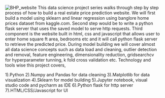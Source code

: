 ![BHP_website](https://github.com/Abhishek19081/Predicting-Home-Prices-in-Banglore/assets/118285642/56738469-3721-4376-b8c0-6ae111dac56a)
This data science project series walks through step by step process of how to build a real estate price prediction website. We will first build a model using sklearn and linear regression using banglore home prices dataset from kaggle.com. Second step would be to write a python flask server that uses the saved model to serve http requests. Third component is the website built in html, css and javascript that allows user to enter home square ft area, bedrooms etc and it will call python flask server to retrieve the predicted price. During model building we will cover almost all data science concepts such as data load and cleaning, outlier detection and removal, feature engineering, dimensionality reduction, gridsearchcv for hyperparameter tunning, k fold cross validation etc. Technology and tools wise this project covers,

1).Python
2).Numpy and Pandas for data cleaning
3).Matplotlib for data visualization
4).Sklearn for model building
5).Jupyter notebook, visual studio code and pycharm as IDE
6).Python flask for http server
7).HTML/CSS/Javascript for UI

